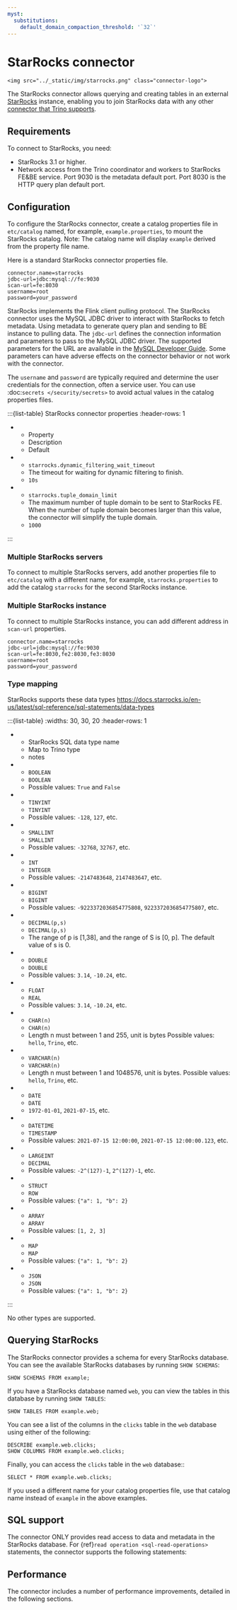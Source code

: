 ```yaml
---
myst:
  substitutions:
    default_domain_compaction_threshold: '`32`'
---
```


# StarRocks connector

```{raw} html
<img src="../_static/img/starrocks.png" class="connector-logo">
```

The StarRocks connector allows querying and creating tables in an external
[StarRocks](https://www.starrocks.io/) instance, enabling you to join StarRocks data with any other [connector that Trino supports](/connector).

## Requirements

To connect to StarRocks, you need:

- StarRocks 3.1 or higher.
- Network access from the Trino coordinator and workers to StarRocks FE&BE service.
  Port 9030 is the metadata default port.
  Port 8030 is the HTTP query plan default port.

## Configuration

To configure the StarRocks connector, create a catalog properties file in
`etc/catalog` named, for example, `example.properties`, to mount the StarRocks
catalog. Note: The catalog name will display `example` derived from the property file name.

Here is a standard StarRocks connector properties file.

```text
connector.name=starrocks
jdbc-url=jdbc:mysql://fe:9030
scan-url=fe:8030
username=root
password=your_password
```

StarRocks implements the Flink client pulling protocol.
The StarRocks connector uses the MySQL JDBC driver to interact with StarRocks to fetch metadata.
Using metadata to generate query plan and sending to BE instance to pulling data.
The `jdbc-url` defines the connection information and parameters to pass
to the MySQL JDBC driver. The supported parameters for the URL are
available in the [MySQL Developer Guide](https://dev.mysql.com/doc/connector-j/8.0/en/connector-j-reference-configuration-properties.html).
Some parameters can have adverse effects on the connector behavior or not work with the connector.

The `username` and `password` are typically required and
determine the user credentials for the connection, often a service user. You can
use :doc:`secrets </security/secrets>` to avoid actual values in the catalog
properties files.

:::{list-table} StarRocks connector properties
:header-rows: 1

*
    - Property
    - Description
    - Default
*
    - ``starrocks.dynamic_filtering_wait_timeout``
    - The timeout for waiting for dynamic filtering to finish.
    - ``10s``
*
    - ``starrocks.tuple_domain_limit``
    - The maximum number of tuple domain to be sent to StarRocks FE. When the number of tuple domain becomes larger than this value, the connector will simplify the tuple domain.
    - ``1000``

:::

### Multiple StarRocks servers

To connect to multiple StarRocks servers, add another properties file to `etc/catalog` with a different name, for example, `starrocks.properties` to add the catalog `starrocks` for
the second StarRocks instance.

### Multiple StarRocks instance

To connect to multiple StarRocks instance, you can add different address in `scan-url` properties.

```text
connector.name=starrocks
jdbc-url=jdbc:mysql://fe:9030
scan-url=fe:8030,fe2:8030,fe3:8030
username=root
password=your_password
```

### Type mapping

StarRocks supports these data types <https://docs.starrocks.io/en-us/latest/sql-reference/sql-statements/data-types>

:::{list-table}
:widths: 30, 30, 20
:header-rows: 1

*
    - StarRocks SQL data type name
    - Map to Trino type
    - notes
*
    - ``BOOLEAN``
    - ``BOOLEAN``
    - Possible values: ``True`` and ``False``
*
    - ``TINYINT``
    - ``TINYINT``
    - Possible values: ``-128``, ``127``, etc.
*
    - ``SMALLINT``
    - ``SMALLINT``
    - Possible values: ``-32768``, ``32767``, etc.
*
    - ``INT``
    - ``INTEGER``
    - Possible values: ``-2147483648``, ``2147483647``, etc.
*
    - ``BIGINT``
    - ``BIGINT``
    - Possible values: ``-9223372036854775808``, ``9223372036854775807``, etc.
*
    - ``DECIMAL(p,s)``
    - ``DECIMAL(p,s)``
    - The range of p is [1,38], and the range of S is [0, p]. The default value of s is 0.
*
    - ``DOUBLE``
    - ``DOUBLE``
    - Possible values: ``3.14``, ``-10.24``, etc.
*
    - ``FLOAT``
    - ``REAL``
    - Possible values: ``3.14``, ``-10.24``, etc.
*
    - ``CHAR(n)``
    - ``CHAR(n)``
    - Length n must between 1 and 255, unit is bytes Possible values: ``hello``, ``Trino``, etc.
*
    - ``VARCHAR(n)``
    - ``VARCHAR(n)``
    - Length n must between 1 and 1048576, unit is bytes. Possible values: ``hello``, ``Trino``, etc.
*
    - ``DATE``
    - ``DATE``
    - ``1972-01-01``, ``2021-07-15``, etc.
*
    - ``DATETIME``
    - ``TIMESTAMP``
    - Possible values: ``2021-07-15 12:00:00``, ``2021-07-15 12:00:00.123``, etc.
*
    - ``LARGEINT``
    - ``DECIMAL``
    - Possible values: ``-2^(127)-1``, ``2^(127)-1``, etc.
*
    - ``STRUCT``
    - ``ROW``
    - Possible values: ``{"a": 1, "b": 2}``
*
    - ``ARRAY``
    - ``ARRAY``
    - Possible values: ``[1, 2, 3]``
*
    - ``MAP``
    - ``MAP``
    - Possible values: ``{"a": 1, "b": 2}``
*
    - ``JSON``
    - ``JSON``
    - Possible values: ``{"a": 1, "b": 2}``

:::

No other types are supported.

## Querying StarRocks

The StarRocks connector provides a schema for every StarRocks database.
You can see the available StarRocks databases by running `SHOW SCHEMAS`:

```
SHOW SCHEMAS FROM example;
```

If you have a StarRocks database named `web`, you can view the tables
in this database by running `SHOW TABLES`:

```
SHOW TABLES FROM example.web;
```

You can see a list of the columns in the `clicks` table in the `web` database
using either of the following:

```
DESCRIBE example.web.clicks;
SHOW COLUMNS FROM example.web.clicks;
```

Finally, you can access the `clicks` table in the `web` database::

```
SELECT * FROM example.web.clicks;
```

If you used a different name for your catalog properties file, use
that catalog name instead of `example` in the above examples.

## SQL support

The connector ONLY provides read access to data and metadata in the
StarRocks database. For {ref}`read operation <sql-read-operations>` statements, the connector supports
the following statements:

## Performance

The connector includes a number of performance improvements, detailed in the
following sections.